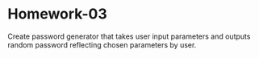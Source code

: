 # Homework-03
Create password generator that takes user input parameters and outputs random password reflecting chosen parameters by user.
